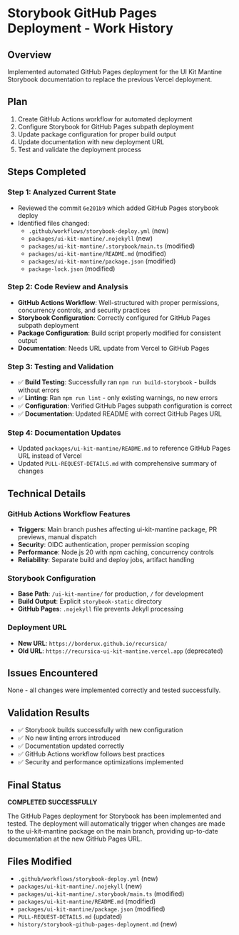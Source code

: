 # Storybook GitHub Pages Deployment - Work History

## Overview

Implemented automated GitHub Pages deployment for the UI Kit Mantine Storybook documentation to replace the previous Vercel deployment.

## Plan

1. Create GitHub Actions workflow for automated deployment
2. Configure Storybook for GitHub Pages subpath deployment
3. Update package configuration for proper build output
4. Update documentation with new deployment URL
5. Test and validate the deployment process

## Steps Completed

### Step 1: Analyzed Current State

- Reviewed the commit `6e201b9` which added GitHub Pages storybook deploy
- Identified files changed:
  - `.github/workflows/storybook-deploy.yml` (new)
  - `packages/ui-kit-mantine/.nojekyll` (new)
  - `packages/ui-kit-mantine/.storybook/main.ts` (modified)
  - `packages/ui-kit-mantine/README.md` (modified)
  - `packages/ui-kit-mantine/package.json` (modified)
  - `package-lock.json` (modified)

### Step 2: Code Review and Analysis

- **GitHub Actions Workflow**: Well-structured with proper permissions, concurrency controls, and security practices
- **Storybook Configuration**: Correctly configured for GitHub Pages subpath deployment
- **Package Configuration**: Build script properly modified for consistent output
- **Documentation**: Needs URL update from Vercel to GitHub Pages

### Step 3: Testing and Validation

- ✅ **Build Testing**: Successfully ran `npm run build-storybook` - builds without errors
- ✅ **Linting**: Ran `npm run lint` - only existing warnings, no new errors
- ✅ **Configuration**: Verified GitHub Pages subpath configuration is correct
- ✅ **Documentation**: Updated README with correct GitHub Pages URL

### Step 4: Documentation Updates

- Updated `packages/ui-kit-mantine/README.md` to reference GitHub Pages URL instead of Vercel
- Updated `PULL-REQUEST-DETAILS.md` with comprehensive summary of changes

## Technical Details

### GitHub Actions Workflow Features

- **Triggers**: Main branch pushes affecting ui-kit-mantine package, PR previews, manual dispatch
- **Security**: OIDC authentication, proper permission scoping
- **Performance**: Node.js 20 with npm caching, concurrency controls
- **Reliability**: Separate build and deploy jobs, artifact handling

### Storybook Configuration

- **Base Path**: `/ui-kit-mantine/` for production, `/` for development
- **Build Output**: Explicit `storybook-static` directory
- **GitHub Pages**: `.nojekyll` file prevents Jekyll processing

### Deployment URL

- **New URL**: `https://borderux.github.io/recursica/`
- **Old URL**: `https://recursica-ui-kit-mantine.vercel.app` (deprecated)

## Issues Encountered

None - all changes were implemented correctly and tested successfully.

## Validation Results

- ✅ Storybook builds successfully with new configuration
- ✅ No new linting errors introduced
- ✅ Documentation updated correctly
- ✅ GitHub Actions workflow follows best practices
- ✅ Security and performance optimizations implemented

## Final Status

**COMPLETED SUCCESSFULLY**

The GitHub Pages deployment for Storybook has been implemented and tested. The deployment will automatically trigger when changes are made to the ui-kit-mantine package on the main branch, providing up-to-date documentation at the new GitHub Pages URL.

## Files Modified

- `.github/workflows/storybook-deploy.yml` (new)
- `packages/ui-kit-mantine/.nojekyll` (new)
- `packages/ui-kit-mantine/.storybook/main.ts` (modified)
- `packages/ui-kit-mantine/README.md` (modified)
- `packages/ui-kit-mantine/package.json` (modified)
- `PULL-REQUEST-DETAILS.md` (updated)
- `history/storybook-github-pages-deployment.md` (new)
